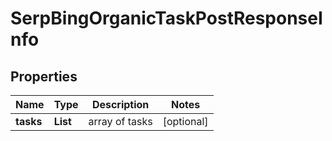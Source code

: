 # SerpBingOrganicTaskPostResponseInfo


## Properties

| Name | Type | Description | Notes |
|------------ | ------------- | ------------- | -------------|
**tasks** | **List<SerpBingOrganicTaskPostTaskInfo>** | array of tasks |[optional]|